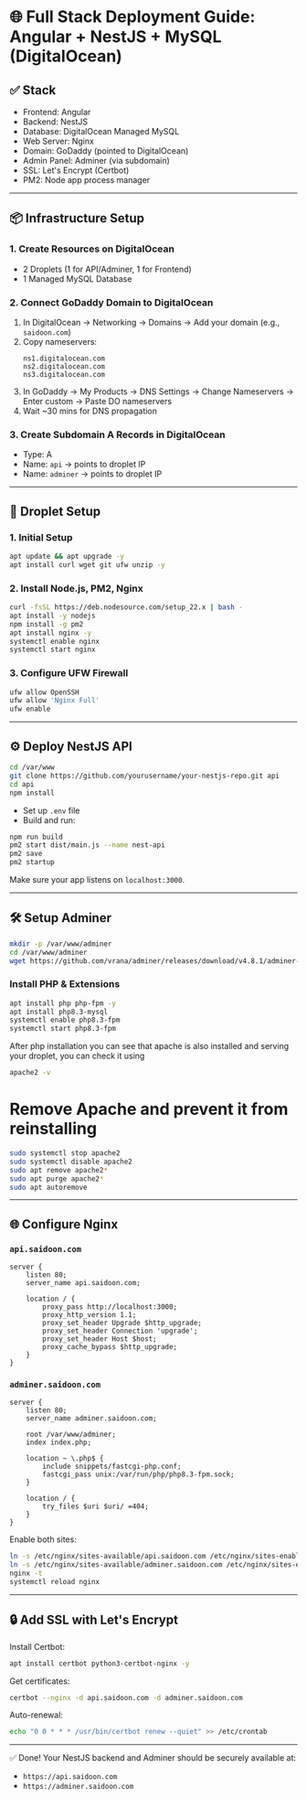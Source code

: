
# 🌐 Full Stack Deployment Guide: Angular + NestJS + MySQL (DigitalOcean)

## ✅ Stack
- Frontend: Angular
- Backend: NestJS
- Database: DigitalOcean Managed MySQL
- Web Server: Nginx
- Domain: GoDaddy (pointed to DigitalOcean)
- Admin Panel: Adminer (via subdomain)
- SSL: Let's Encrypt (Certbot)
- PM2: Node app process manager

---

## 📦 Infrastructure Setup

### 1. Create Resources on DigitalOcean
- 2 Droplets (1 for API/Adminer, 1 for Frontend)
- 1 Managed MySQL Database

### 2. Connect GoDaddy Domain to DigitalOcean
1. In DigitalOcean → Networking → Domains → Add your domain (e.g., `saidoon.com`)
2. Copy nameservers:
    ```
    ns1.digitalocean.com
    ns2.digitalocean.com
    ns3.digitalocean.com
    ```
3. In GoDaddy → My Products → DNS Settings → Change Nameservers → Enter custom → Paste DO nameservers
4. Wait ~30 mins for DNS propagation

### 3. Create Subdomain A Records in DigitalOcean
- Type: A
- Name: `api` → points to droplet IP
- Name: `adminer` → points to droplet IP

---

## 🚀 Droplet Setup

### 1. Initial Setup
```bash
apt update && apt upgrade -y
apt install curl wget git ufw unzip -y
```

### 2. Install Node.js, PM2, Nginx
```bash
curl -fsSL https://deb.nodesource.com/setup_22.x | bash -
apt install -y nodejs
npm install -g pm2
apt install nginx -y
systemctl enable nginx
systemctl start nginx
```

### 3. Configure UFW Firewall
```bash
ufw allow OpenSSH
ufw allow 'Nginx Full'
ufw enable
```

---

## ⚙️ Deploy NestJS API

```bash
cd /var/www
git clone https://github.com/yourusername/your-nestjs-repo.git api
cd api
npm install
```

- Set up `.env` file
- Build and run:

```bash
npm run build
pm2 start dist/main.js --name nest-api
pm2 save
pm2 startup
```

Make sure your app listens on `localhost:3000`.

---

## 🛠️ Setup Adminer

```bash
mkdir -p /var/www/adminer
cd /var/www/adminer
wget https://github.com/vrana/adminer/releases/download/v4.8.1/adminer-4.8.1.php -O index.php
```

### Install PHP & Extensions

```bash
apt install php php-fpm -y
apt install php8.3-mysql
systemctl enable php8.3-fpm
systemctl start php8.3-fpm
```
After php installation you can see that apache is also installed and serving your droplet, you can check it using 
```bash
apache2 -v
```

# Remove Apache and prevent it from reinstalling
```bash
sudo systemctl stop apache2
sudo systemctl disable apache2
sudo apt remove apache2*
sudo apt purge apache2*
sudo apt autoremove
```

---

## 🌐 Configure Nginx

### `api.saidoon.com`

```nginx
server {
    listen 80;
    server_name api.saidoon.com;

    location / {
        proxy_pass http://localhost:3000;
        proxy_http_version 1.1;
        proxy_set_header Upgrade $http_upgrade;
        proxy_set_header Connection 'upgrade';
        proxy_set_header Host $host;
        proxy_cache_bypass $http_upgrade;
    }
}
```

### `adminer.saidoon.com`

```nginx
server {
    listen 80;
    server_name adminer.saidoon.com;

    root /var/www/adminer;
    index index.php;

    location ~ \.php$ {
        include snippets/fastcgi-php.conf;
        fastcgi_pass unix:/var/run/php/php8.3-fpm.sock;
    }

    location / {
        try_files $uri $uri/ =404;
    }
}
```

Enable both sites:

```bash
ln -s /etc/nginx/sites-available/api.saidoon.com /etc/nginx/sites-enabled/
ln -s /etc/nginx/sites-available/adminer.saidoon.com /etc/nginx/sites-enabled/
nginx -t
systemctl reload nginx
```

---

## 🔒 Add SSL with Let's Encrypt

Install Certbot:

```bash
apt install certbot python3-certbot-nginx -y
```

Get certificates:

```bash
certbot --nginx -d api.saidoon.com -d adminer.saidoon.com
```

Auto-renewal:

```bash
echo "0 0 * * * /usr/bin/certbot renew --quiet" >> /etc/crontab
```

---

✅ Done! Your NestJS backend and Adminer should be securely available at:
- `https://api.saidoon.com`
- `https://adminer.saidoon.com`

